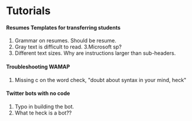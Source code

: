 # Tutorials

#### Resumes Templates for transferring students
1. Grammar on resumes. Should be resume.
2. Gray text is difficult to read. 
3.Microsoft sp?
4. Different text sizes. Why are instructions larger than sub-headers. 
#### Troubleshooting WAMAP
1. Missing c on the word check, "doubt about syntax in your mind, heck"
#### Twitter bots with no code
1. Typo in building the bot.
2. What te heck is a bot??

